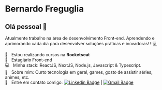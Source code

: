 # Bernardo Freguglia

## Olá pessoal 👋
Atualmente trabalho na área de desenvolvimento Front-end.
Aprendendo e aprimorando cada dia para desenvolver soluções práticas e inovadoras! ! :computer:

 :rocket:  &nbsp; Estou realizando cursos na **Rocketseat**
 <br/> :purple_heart: &nbsp; Estagiário Front-end
 <br/> :computer: &nbsp; Minha stack: ReactJS, NextJS, Node.js, Javascript & Typescript.
 <br/> 💬  &nbsp; Sobre mim: Curto tecnologia em geral, games, gosto de assistir séries, animes, etc.
 <br/> :email: &nbsp; Entre em contato comigo: [![Linkedin Badge](https://img.shields.io/badge/-BernardoFreguglia-blue?style=flat-square&logo=Linkedin&logoColor=white&link=https://www.linkedin.com/in/bernardo-freguglia/)](https://www.linkedin.com/in/bernardo-freguglia/) 
| 
[![Gmail Badge](https://img.shields.io/badge/-beefreguglia@gmail.com-c14438?style=flat-square&logo=Gmail&logoColor=white&link=mailto:beefreguglia@gmail.com)](mailto:beefreguglia@gmail.com)
